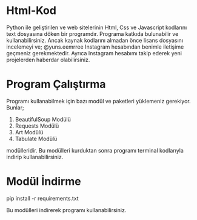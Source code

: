 # Html-Kod

Python ile geliştirilen ve web sitelerinin Html, Css ve Javascript kodlarını text dosyasına döken bir programdır.
Programa katkıda bulunabilir ve kullanabilirsiniz. Ancak kaynak kodlarını almadan önce lisans dosyasını incelemeyi ve;
@yuns.eemrree Instagram hesabından benimle iletişime geçmeniz gerekmektedir.
Ayrıca Instagram hesabımı takip ederek yeni projelerden haberdar olabilirsiniz.

# Program Çalıştırma

Programı kullanabilmek için bazı modül ve paketleri yüklemeniz gerekiyor. Bunlar;

1. BeautifulSoup Modülü
2. Requests Modülü
3. Art Modülü
4. Tabulate Modülü

modülleridir. Bu modülleri kurduktan sonra programı terminal kodlarıyla indirip kullanabilirsiniz.

# Modül İndirme

pip install -r requirements.txt

Bu modülleri indirerek programı kullanabilirsiniz.
